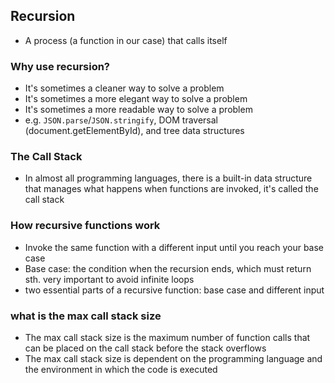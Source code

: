 ## Recursion

- A process (a function in our case) that calls itself

### Why use recursion?

- It's sometimes a cleaner way to solve a problem
- It's sometimes a more elegant way to solve a problem
- It's sometimes a more readable way to solve a problem
- e.g. `JSON.parse`/`JSON.stringify`, DOM traversal (document.getElementById), and tree data structures

### The Call Stack

- In almost all programming languages, there is a built-in data structure that manages what happens when functions are invoked, it's called the call stack

### How recursive functions work

- Invoke the same function with a different input until you reach your base case
- Base case: the condition when the recursion ends, which must return sth. very important to avoid infinite loops
- two essential parts of a recursive function: base case and different input

### what is the max call stack size

- The max call stack size is the maximum number of function calls that can be placed on the call stack before the stack overflows
- The max call stack size is dependent on the programming language and the environment in which the code is executed
